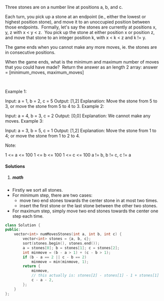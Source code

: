 Three stones are on a number line at positions a, b, and c.

Each turn, you pick up a stone at an endpoint (ie., either the lowest or highest position stone), and move it to an unoccupied position between those endpoints.  Formally, let's say the stones are currently at positions x, y, z with x < y < z.  You pick up the stone at either position x or position z, and move that stone to an integer position k, with x < k < z and k != y.

The game ends when you cannot make any more moves, ie. the stones are in consecutive positions.

When the game ends, what is the minimum and maximum number of moves that you could have made?  Return the answer as an length 2 array: answer = [minimum_moves, maximum_moves]

 

Example 1:

Input: a = 1, b = 2, c = 5
Output: [1,2]
Explanation: Move the stone from 5 to 3, or move the stone from 5 to 4 to 3.
Example 2:

Input: a = 4, b = 3, c = 2
Output: [0,0]
Explanation: We cannot make any moves.
Example 3:

Input: a = 3, b = 5, c = 1
Output: [1,2]
Explanation: Move the stone from 1 to 4; or move the stone from 1 to 2 to 4.
 

Note:

1 <= a <= 100
1 <= b <= 100
1 <= c <= 100
a != b, b != c, c != a
 

#### Solutions

1. ##### math

- Firstly we sort all stones.
- For minimum step, there are two cases:
    - move two end stones towards the center stone in at most two times.
    - insert the first stone or the last stone between the other two stones.
- For maximum step, simply move two end stones towards the center one step each time.

```c++
class Solution {
public:
    vector<int> numMovesStones(int a, int b, int c) {
        vector<int> stones = {a, b, c};
        sort(stones.begin(), stones.end());
        a = stones[0]; b = stones[1]; c = stones[2];
        int minmove = (b - a > 1) + (c - b > 1);
        if (b - a == 2 || c - b == 2)
            minmove = min(minmove, 1);
        return {
            minmove,
            // this actually is: stones[2] - stones[1] - 1 + stones[1] - stones[0] - 1
            c - a - 2,
        };
    }
};
```
